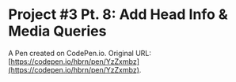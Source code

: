 # Project #3 Pt. 8: Add Head Info & Media Queries

A Pen created on CodePen.io. Original URL: [https://codepen.io/hbrn/pen/YzZxmbz](https://codepen.io/hbrn/pen/YzZxmbz).


